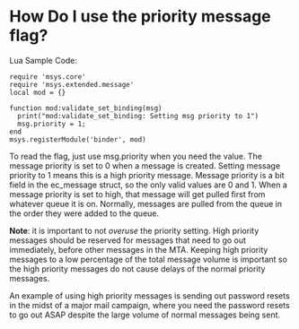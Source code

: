 # How Do I use the priority message flag?

Lua Sample Code:

```
require 'msys.core'
require 'msys.extended.message'
local mod = {}
 
function mod:validate_set_binding(msg)
  print("mod:validate_set_binding: Setting msg priority to 1")
  msg.priority = 1;
end
msys.registerModule('binder', mod)  
```
 

To read the flag, just use msg.priority when you need the value. The message priority is set to 0 when a message is created. Setting message priority to 1 means this is a high priority message. Message priority is a bit field in the ec_message struct, so the only valid values are 0 and 1. When a message priority is set to high, that message will get pulled first from whatever queue it is on. Normally, messages are pulled from the queue in the order they were added to the queue.

**Note**: it is important to not *overuse* the priority setting. High priority messages should be reserved for messages that need to go out immediately, before other messages in the MTA. Keeping high priority messages to a low percentage of the total message volume is important so the high priority messages do not cause delays of the normal priority messages. 

An example of using high priority messages is sending out password resets in the midst of a major mail campaign, where you need the password resets to go out ASAP despite the large volume of normal messages being sent.